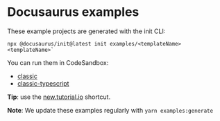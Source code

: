# Docusaurus examples

These example projects are generated with the init CLI:

```
npx @docusaurus/init@latest init examples/<templateName> <templateName>`
```

You can run them in CodeSandbox:

- [classic](https://codesandbox.io/s/github/it990110/docusaurus/tree/main/examples/classic)
- [classic-typescript](https://codesandbox.io/s/github/it990110/docusaurus/tree/main/examples/classic-typescript)

**Tip**: use the [new.tutorial.io](https://new.tutorial.io) shortcut.

**Note**: We update these examples regularly with `yarn examples:generate`
